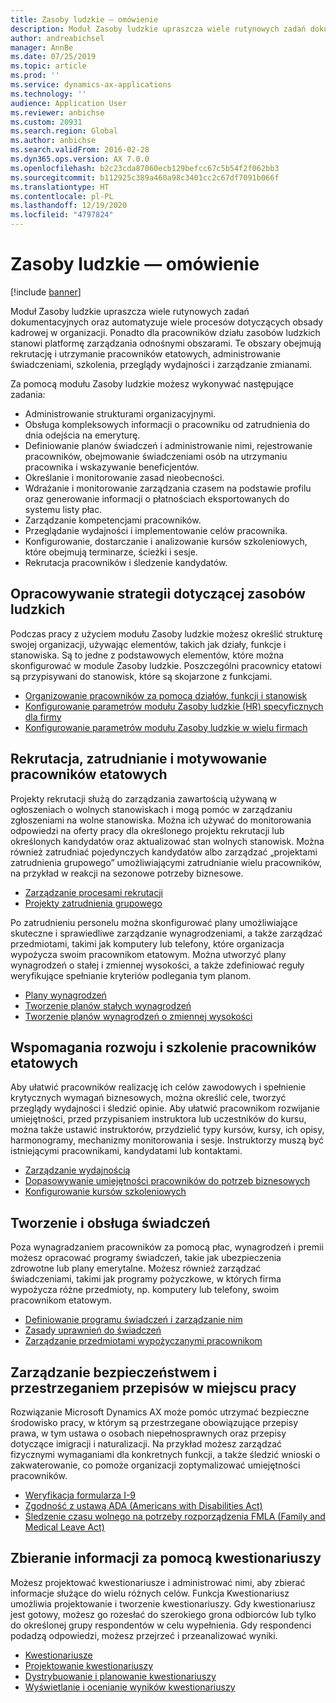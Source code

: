 ```yaml
---
title: Zasoby ludzkie — omówienie
description: Moduł Zasoby ludzkie upraszcza wiele rutynowych zadań dokumentacyjnych oraz automatyzuje wiele procesów dotyczących obsady kadrowej w organizacji. Ponadto dla pracowników działu zasobów ludzkich stanowi platformę zarządzania odnośnymi obszarami. Te obszary obejmują rekrutację i utrzymanie pracowników etatowych, administrowanie świadczeniami, szkolenia, przeglądy wydajności i zarządzanie zmianami.
author: andreabichsel
manager: AnnBe
ms.date: 07/25/2019
ms.topic: article
ms.prod: ''
ms.service: dynamics-ax-applications
ms.technology: ''
audience: Application User
ms.reviewer: anbichse
ms.custom: 20931
ms.search.region: Global
ms.author: anbichse
ms.search.validFrom: 2016-02-28
ms.dyn365.ops.version: AX 7.0.0
ms.openlocfilehash: b2c23cda87060ecb129befcc67c5b54f2f062bb3
ms.sourcegitcommit: b112925c389a460a98c3401cc2c67df7091b066f
ms.translationtype: HT
ms.contentlocale: pl-PL
ms.lasthandoff: 12/19/2020
ms.locfileid: "4797824"
---
```

# <a name="human-resources-overview"></a>Zasoby ludzkie — omówienie

[!include [banner](../includes/banner.md)]

Moduł Zasoby ludzkie upraszcza wiele rutynowych zadań dokumentacyjnych oraz automatyzuje wiele procesów dotyczących obsady kadrowej w organizacji. Ponadto dla pracowników działu zasobów ludzkich stanowi platformę zarządzania odnośnymi obszarami. Te obszary obejmują rekrutację i utrzymanie pracowników etatowych, administrowanie świadczeniami, szkolenia, przeglądy wydajności i zarządzanie zmianami.

Za pomocą modułu Zasoby ludzkie możesz wykonywać następujące zadania:

+ Administrowanie strukturami organizacyjnymi.
+ Obsługa kompleksowych informacji o pracowniku od zatrudnienia do dnia odejścia na emeryturę.
+ Definiowanie planów świadczeń i administrowanie nimi, rejestrowanie pracowników, obejmowanie świadczeniami osób na utrzymaniu pracownika i wskazywanie beneficjentów.
+ Określanie i monitorowanie zasad nieobecności.
+ Wdrażanie i monitorowanie zarządzania czasem na podstawie profilu oraz generowanie informacji o płatnościach eksportowanych do systemu listy płac.
+ Zarządzanie kompetencjami pracowników.
+ Przeglądanie wydajności i implementowanie celów pracownika.
+ Konfigurowanie, dostarczanie i analizowanie kursów szkoleniowych, które obejmują terminarze, ścieżki i sesje.
+ Rekrutacja pracowników i śledzenie kandydatów.

## <a name="develop-a-human-resources-strategy"></a>Opracowywanie strategii dotyczącej zasobów ludzkich

Podczas pracy z użyciem modułu Zasoby ludzkie możesz określić strukturę swojej organizacji, używając elementów, takich jak działy, funkcje i stanowiska. Są to jedne z podstawowych elementów, które można skonfigurować w module Zasoby ludzkie. Poszczególni pracownicy etatowi są przypisywani do stanowisk, które są skojarzone z funkcjami.

- [Organizowanie pracowników za pomocą działów, funkcji i stanowisk](../../../talent/departments-jobs-positions.md)
- [Konfigurowanie parametrów modułu Zasoby ludzkie (HR) specyficznych dla firmy](../../../talent/set-up-company-specific-hr-parameters.md)
- [Konfigurowanie parametrów modułu Zasoby ludzkie w wielu firmach](../../../talent/set-up-hr-parameters-across-legal-entities.md)

## <a name="recruit-hire-and-motivate-employees"></a>Rekrutacja, zatrudnianie i motywowanie pracowników etatowych

Projekty rekrutacji służą do zarządzania zawartością używaną w ogłoszeniach o wolnych stanowiskach i mogą pomóc w zarządzaniu zgłoszeniami na wolne stanowiska. Można ich używać do monitorowania odpowiedzi na oferty pracy dla określonego projektu rekrutacji lub określonych kandydatów oraz aktualizować stan wolnych stanowisk. Można również zatrudniać pojedynczych kandydatów albo zarządzać „projektami zatrudnienia grupowego” umożliwiającymi zatrudnianie wielu pracowników, na przykład w reakcji na sezonowe potrzeby biznesowe.

- [Zarządzanie procesami rekrutacji](manage-recruiting-process.md)
- [Projekty zatrudnienia grupowego](mass-hire-projects.md) 

Po zatrudnieniu personelu można skonfigurować plany umożliwiające skuteczne i sprawiedliwe zarządzanie wynagrodzeniami, a także zarządzać przedmiotami, takimi jak komputery lub telefony, które organizacja wypożycza swoim pracownikom etatowym. Można utworzyć plany wynagrodzeń o stałej i zmiennej wysokości, a także zdefiniować reguły weryfikujące spełnianie kryteriów podlegania tym planom.

- [Plany wynagrodzeń](../../../talent/compensation-plans.md)
- [Tworzenie planów stałych wynagrodzeń](../../../talent/create-fixed-compensation-plans.md)
- [Tworzenie planów wynagrodzeń o zmiennej wysokości](../../../talent/create-variable-compensation-plans.md)

## <a name="develop-and-train-employees"></a>Wspomagania rozwoju i szkolenie pracowników etatowych

Aby ułatwić pracowników realizację ich celów zawodowych i spełnienie krytycznych wymagań biznesowych, można określić cele, tworzyć przeglądy wydajności i śledzić opinie. Aby ułatwić pracownikom rozwijanie umiejętności, przed przypisaniem instruktora lub uczestników do kursu, można także ustawić instruktorów, przydzielić typy kursów, kursy, ich opisy, harmonogramy, mechanizmy monitorowania i sesje. Instruktorzy muszą być istniejącymi pracownikami, kandydatami lub kontaktami.

- [Zarządzanie wydajnością](../../../talent/performance-management-overview.md)
- [Dopasowywanie umiejętności pracowników do potrzeb biznesowych](../../../talent/skills.md)
- [Konfigurowanie kursów szkoleniowych](../../../talent/courses.md)

## <a name="create-and-maintain-benefits"></a>Tworzenie i obsługa świadczeń

Poza wynagradzaniem pracowników za pomocą płac, wynagrodzeń i premii możesz opracować programy świadczeń, takie jak ubezpieczenia zdrowotne lub plany emerytalne. Możesz również zarządzać świadczeniami, takimi jak programy pożyczkowe, w których firma wypożycza różne przedmioty, np. komputery lub telefony, swoim pracownikom etatowym.

- [Definiowanie programu świadczeń i zarządzanie nim](../../../talent/manage-benefit-program.md)
- [Zasady uprawnień do świadczeń](../../../talent/benefit-eligibility-policies.md)
- [Zarządzanie przedmiotami wypożyczanymi pracownikom](../../../talent/loan-items.md)

## <a name="maintain-workplace-safety-and-compliance"></a>Zarządzanie bezpieczeństwem i przestrzeganiem przepisów w miejscu pracy

Rozwiązanie Microsoft Dynamics AX może pomóc utrzymać bezpieczne środowisko pracy, w którym są przestrzegane obowiązujące przepisy prawa, w tym ustawa o osobach niepełnosprawnych oraz przepisy dotyczące imigracji i naturalizacji. Na przykład możesz zarządzać fizycznymi wymaganiami dla konkretnych funkcji, a także śledzić wnioski o zakwaterowanie, co pomoże organizacji zoptymalizować umiejętności pracowników.

- [Weryfikacja formularza I-9](localizations/noam-usa-form-i-9-verification.md)
- [Zgodność z ustawą ADA (Americans with Disabilities Act)](localizations/noam-usa-comply-ada.md)
- [Śledzenie czasu wolnego na potrzeby rozporządzenia FMLA (Family and Medical Leave Act)](localizations/noam-usa-track-time-for-fmla.md)

## <a name="gather-information-using-questionnaires"></a>Zbieranie informacji za pomocą kwestionariuszy

Możesz projektować kwestionariusze i administrować nimi, aby zbierać informacje służące do wielu różnych celów. Funkcja Kwestionariusz umożliwia projektowanie i tworzenie kwestionariuszy. Gdy kwestionariusz jest gotowy, możesz go rozesłać do szerokiego grona odbiorców lub tylko do określonej grupy respondentów w celu wypełnienia. Gdy respondenci podadzą odpowiedzi, możesz przejrzeć i przeanalizować wyniki.

- [Kwestionariusze](../../../talent/questionnaires.md)
- [Projektowanie kwestionariuszy](../../../talent/design-questionnaires.md)
- [Dystrybuowanie i planowanie kwestionariuszy](../../../talent/distribute-questionnaires.md)
- [Wyświetlanie i ocenianie wyników kwestionariuszy](../../../talent/evaluate-questionnaire-results.md)
